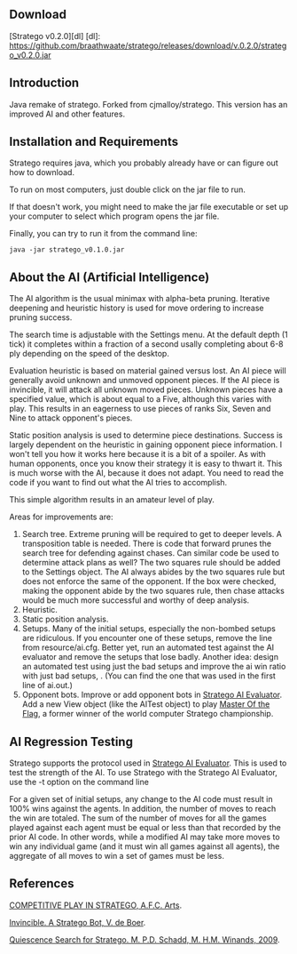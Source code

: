 Download
--------

[Stratego v0.2.0][dl]
[dl]: https://github.com/braathwaate/stratego/releases/download/v.0.2.0/stratego_v0.2.0.jar

Introduction
------------

Java remake of stratego.  Forked from cjmalloy/stratego.
This version has an improved AI and other features.

Installation and Requirements
-----------------------------

Stratego requires java, which you probably already have or can
figure out how to download.

To run on most computers, just double click on the jar file to run.

If that doesn't work, you might need to
make the jar file executable
or set up your computer to select which program opens the jar file.

Finally, you can try to run it from the command line:

	java -jar stratego_v0.1.0.jar


About the AI (Artificial Intelligence)
--------------------------------------

The AI algorithm is the usual minimax with alpha-beta pruning.
Iterative deepening and heuristic history is used 
for move ordering to increase pruning success.

The search time is adjustable with the Settings menu.
At the default depth (1 tick)
it completes within a fraction of a second
usally completing about 6-8 ply depending on the speed of the desktop.

Evaluation heuristic is based on material gained versus lost.
An AI piece will generally avoid unknown and unmoved opponent pieces.
If the AI piece is invincible, it will attack all unknown moved pieces.
Unknown pieces have a specified value,
which is about equal to a Five,
although this varies with play.
This results in an eagerness to use pieces
of ranks Six, Seven and Nine to attack opponent's pieces.

Static position analysis is used to determine piece destinations.
Success is largely dependent on the heuristic in
gaining opponent piece information.
I won't tell you how it works here because it is a bit of a spoiler.
As with human opponents, once you know their strategy
it is easy to thwart it.
This is much worse with the AI, because it does not adapt.
You need to read the code if you want to find out
what the AI tries to accomplish.

This simple algorithm results in an amateur level of play.  

Areas for improvements are:

  1. Search tree.  Extreme pruning will be required to get to deeper levels.  A transposition table is needed.  There is code that forward prunes the search tree for defending against chases.  Can similar code be used to determine attack plans as well?  The two squares rule should be added to the Settings object.  The AI always abides by the two squares rule but does not enforce the same of the opponent.  If the box were checked, making the opponent abide by the two squares rule, then chase attacks would be much more successful and worthy of deep analysis.
  2. Heuristic.
  3. Static position analysis.
  4. Setups.  Many of the initial setups, especially the non-bombed setups are ridiculous.  If you encounter one of these setups, remove the line from resource/ai.cfg.  Better yet, run an automated test against the AI evaluator and remove the setups that lose badly.  Another idea: design an automated test using just the bad setups and improve the ai win ratio with just bad setups, .  (You can find the one that was used in the first line of ai.out.)
  5. Opponent bots.  Improve or add opponent bots in 
[Stratego AI Evaluator](https://github.com/braathwaate/strategoevaluator).
Add a new View object (like the AITest object)
to play
[Master Of the Flag](http://www.jayoogee.com/masteroftheflag),
a former winner of the world computer Stratego championship.

AI Regression Testing
---------------------

Stratego supports the protocol used in
[Stratego AI Evaluator](https://github.com/braathwaate/strategoevaluator).
This is used to test the strength of the AI.
To use Stratego with the Stratego AI Evaluator,
use the -t option on the command line

For a given set of initial setups,
any change to the AI code must result in 100% wins against the agents.
In addition, the number of moves to reach the win
are totaled.
The sum of the number of moves for all the games played against each agent
must be equal or less than that recorded by the prior AI code.
In other words,
while a modified AI may take more moves to win any individual game
(and it must win all games against all agents),
the aggregate of all moves to win a set of games must be less.

References
----------
[COMPETITIVE PLAY IN STRATEGO, A.F.C. Arts](https://project.dke.maastrichtuniversity.nl/games/files/msc/Arts_thesis.pdf).

[Invincible. A Stratego Bot, V. de Boer](http://www.kbs.twi.tudelft.nl/Publications/MSc/2008-deBoer-Msc.html).

[Quiescence Search for Stratego. M. P.D. Schadd, M. H.M. Winands, 2009](http://www.personeel.unimaas.nl/Maarten-Schadd/Papers/2009StrategoBNAIC1.pdf).

